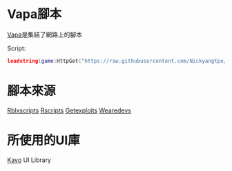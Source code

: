 # Vapa腳本
[Vapa](https://github.com/Nickyangtpe/Vapa)是集結了網路上的腳本


Script:
``` Lua
loadstring(game:HttpGet("https://raw.githubusercontent.com/Nickyangtpe/Vapa/main/Main.txt", true))()
```

# 腳本來源
[Rblxscripts](https://www.rblxscripts.net/)
[Rscripts](https://rscripts.net/index)
[Getexploits](https://getexploits.com/scripts/)
[Wearedevs](https://wearedevs.net/scripts)

# 所使用的UI庫

[Kavo](https://xheptcofficial.gitbook.io/kavo-library/) UI Library
